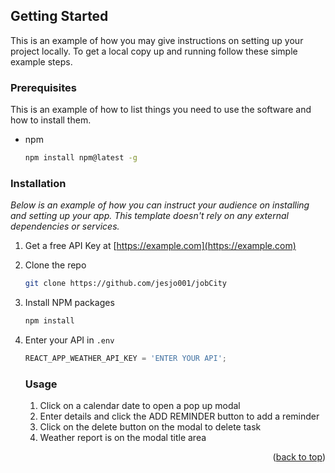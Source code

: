 
<!-- GETTING STARTED -->
## Getting Started

This is an example of how you may give instructions on setting up your project locally.
To get a local copy up and running follow these simple example steps.

### Prerequisites

This is an example of how to list things you need to use the software and how to install them.
* npm
  ```sh
  npm install npm@latest -g
  ```

### Installation

_Below is an example of how you can instruct your audience on installing and setting up your app. This template doesn't rely on any external dependencies or services._

1. Get a free API Key at [https://example.com](https://example.com)
2. Clone the repo
   ```sh
   git clone https://github.com/jesjo001/jobCity
   ```
3. Install NPM packages
   ```sh
   npm install
   ```
4. Enter your API in `.env`
   ```js
   REACT_APP_WEATHER_API_KEY = 'ENTER YOUR API';
   ```

   ### Usage
   1. Click on a calendar date to open a pop up modal 
   2. Enter details and click the ADD REMINDER button to add a reminder
   3. Click on the delete button on the modal to delete task
   4. Weather report is on the modal title area

<p align="right">(<a href="#readme-top">back to top</a>)</p>


